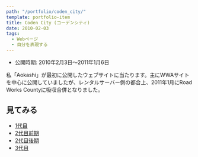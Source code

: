 ```yaml
---
path: "/portfolio/coden_city/"
template: portfolio-item
title: Coden City (コーデンシティ)
date: 2010-02-03
tags:
  - Webページ
  - 自分を表現する
---
```


- 公開時期: 2010年2月3日～2011年1月6日

私「Aokashi」が最初に公開したウェブサイトに当たります。主にWWAサイトを中心に公開していましたが、レンタルサーバー側の都合上、2011年1月にRoad Works Countyに吸収合併となりました。

## 見てみる
- [1代目](https://contents.aokashi.net/restore/coden_1)
- [2代目前期](https://contents.aokashi.net/restore/coden_2-1)
- [2代目後期](https://contents.aokashi.net/restore/coden_2-2)
- [3代目](https://contents.aokashi.net/restore/coden_3)
